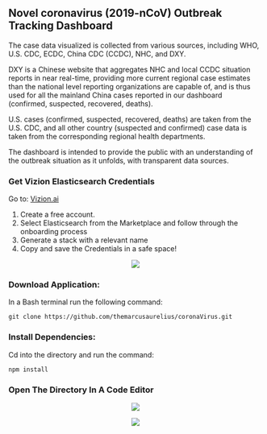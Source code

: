 ## Novel coronavirus (2019-nCoV) Outbreak Tracking Dashboard

The case data visualized is collected from various sources, including WHO, U.S. CDC, ECDC, China CDC (CCDC), NHC, and DXY. 

DXY is a Chinese website that aggregates NHC and local CCDC situation reports in near real-time, providing more current regional case estimates than the national level reporting organizations are capable of, and is thus used for all the mainland China cases reported in our dashboard (confirmed, suspected, recovered, deaths). 

U.S. cases (confirmed, suspected, recovered, deaths) are taken from the U.S. CDC, and all other country (suspected and confirmed) case data is taken from the corresponding regional health departments. 

The dashboard is intended to provide the public with an understanding of the outbreak situation as it unfolds, with transparent data sources.

### Get Vizion Elasticsearch Credentials

Go to: [Vizion.ai](https://app.vizion.ai/)

1. Create a free account.
2. Select Elasticsearch from the Marketplace and follow through the onboarding process
3. Generate a stack with a relevant name
4. Copy and save the Credentials in a safe space!

 <p align="center">
    <img src="https://giant.gfycat.com/MisguidedUncommonAnnelid.gif">
  </p>


### Download Application:
In a Bash terminal run the following command:

```
git clone https://github.com/themarcusaurelius/coronaVirus.git
```


### Install Dependencies:
Cd into the directory and run the command:

```
npm install
```

### Open The Directory In A Code Editor

<p align="center">
  <img src="https://i.imgur.com/pegZHkx.png">
</p>





<p align="center">
  <img src="https://i.imgur.com/8BseA0C.png">
</p>
